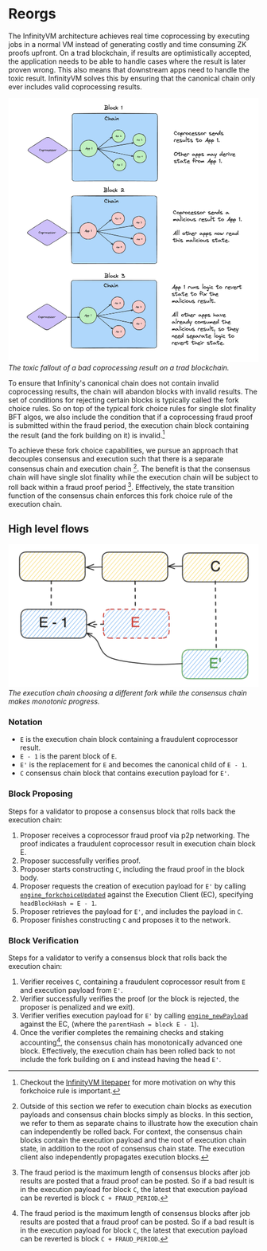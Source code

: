 # Reorgs

The InfinityVM architecture achieves real time coprocessing by executing jobs in a normal VM instead of generating costly and time consuming ZK proofs upfront. On a trad blockchain, if results are optimistically accepted, the application needs to be able to handle cases where the result is later proven wrong. This also means that downstream apps need to handle the toxic result. InfinityVM solves this by ensuring that the canonical chain only ever includes valid coprocessing results.

![](../assets/trad-coproc-problem.png)
*The toxic fallout of a bad coprocessing result on a trad blockchain.*

To ensure that Infinity's canonical chain does not contain invalid coprocessing results, the chain will abandon blocks with invalid results. The set of conditions for rejecting certain blocks is typically called the fork choice rules. So on top of the typical fork choice rules for single slot finality BFT algos, we also include the condition that if a coprocessing fraud proof is submitted within the fraud period, the execution chain block containing the result (and the fork building on it) is invalid.[^note1]

To achieve these fork choice capabilities, we pursue an approach that decouples consensus and execution such that there is a separate consensus chain and execution chain [^note2]. The benefit is that the consensus chain will have single slot finality while the execution chain will be subject to roll back within a fraud proof period [^note3]. Effectively, the state transition function of the consensus chain enforces this fork choice rule of the execution chain.

[^note1]: Checkout the [InfinityVM litepaper](https://infinityvm.xyz/infinityvm_litepaper.pdf) for more motivation on why this forkchoice rule is important.
[^note2]: Outside of this section we refer to execution chain blocks as execution payloads and consensus chain blocks simply as blocks. In this section, we refer to them as separate chains to illustrate how the execution chain can independently be rolled back. For context, the consensus chain blocks contain the execution payload and the root of execution chain state, in addition to the root of consensus chain state. The execution client also independently propagates execution blocks.
[^note3]: The fraud period is the maximum length of consensus blocks after job results are posted that a fraud proof can be posted. So if a bad result is in the execution payload for block `C`, the latest that execution payload can be reverted is block `C + FRAUD_PERIOD`.

## High level flows

![](./../assets/reorg-notation.png)
*The execution chain choosing a different fork while the consensus chain makes monotonic progress.*

### Notation

- `E` is the execution chain block containing a fraudulent coprocessor result.
- `E - 1` is the parent block of `E`.
- `E'` is the replacement for `E` and becomes the canonical child of `E - 1`.
- `C` consensus chain block that contains execution payload for `E'`.

### Block Proposing

Steps for a validator to propose a consensus block that rolls back the execution chain:

1) Proposer receives a coprocessor fraud proof via p2p networking. The proof indicates a fraudulent coprocessor result in execution chain block E. 
1) Proposer successfully verifies proof.
1) Proposer starts constructing `C`, including the fraud proof in the block body.
1) Proposer requests the creation of execution payload for `E'` by calling [`engine_forkchoiceUpdated`](https://github.com/ethereum/execution-apis/blob/main/src/engine/cancun.md#engine_forkchoiceupdatedv3) against the Execution Client (EC), specifying `headBlockHash = E - 1`.
1) Proposer retrieves the payload for `E'`, and includes the payload in `C`.
1) Proposer finishes constructing `C` and proposes it to the network.

### Block Verification

Steps for a validator to verify a consensus block that rolls back the execution chain:

1) Verifier receives `C`, containing a fraudulent coprocessor result from `E` and execution payload from `E'`. 
1) Verifier successfully verifies the proof (or the block is rejected, the proposer is penalized and we exit).
1) Verifier verifies execution payload for `E'` by calling [`engine_newPayload`](https://github.com/ethereum/execution-apis/blob/main/src/engine/cancun.md#engine_newpayloadv3) against the EC, (where the `parentHash = block E - 1`).
1) Once the verifier completes the remaining checks and staking accounting[^note3], the consensus chain has monotonically advanced one block. Effectively, the execution chain has been rolled back to not include the fork building on `E` and instead having the head `E'`.

[^note4]: Part of the accounting is processing deposits and withdrawals between the execution layer and consensus layer. For both deposits and withdrawals, there is a delay of fraud proof period + 1 between when they are requested and when they can be credited in the target layer. This is to ensure that slashes cannot be forked out of the execution layer